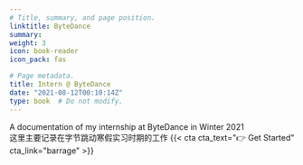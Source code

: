 ```yaml
---
# Title, summary, and page position.
linktitle: ByteDance
summary: 
weight: 3
icon: book-reader
icon_pack: fas

# Page metadata.
title: Intern @ ByteDance
date: "2021-08-12T00:10:14Z"
type: book  # Do not modify.
---
```

A documentation of my internship at ByteDance in Winter 2021\
这里主要记录在字节跳动寒假实习时期的工作
{{< cta cta_text="👉 Get Started" cta_link="barrage" >}}

